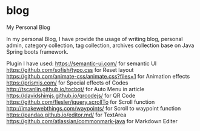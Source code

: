 # blog
My Personal Blog

In my personal Blog, I have provide the usage of writing blog, personal admin, category collection, tag collection, archives collection base on Java Spring boots framework.  

Plugin I have used: 
https://semantic-ui.com/                               for semantic UI
https://github.com/sofish/typo.css                     for Reset layout
https://github.com/animate-css/animate.css?files=1     for Animation effects
https://prismjs.com/                                   for Special effects of Codes
http://tscanlin.github.io/tocbot/                      for Auto Menu in article
https://davidshimjs.github.io/qrcodejs/                for QR Code 
https://github.com/flesler/jquery.scrollTo             for Scroll function
http://imakewebthings.com/waypoints/                   for Scroll to waypoint function
https://pandao.github.io/editor.md/                    for TextArea
https://github.com/atlassian/commonmark-java           for Markdown Editer
